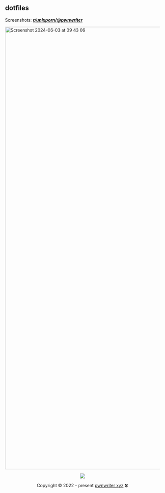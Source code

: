 ## dotfiles

Screenshots: [***r/unixporn/@pwnwriter***][porn]

<img width="1440" alt="Screenshot 2024-06-03 at 09 43 06" src="https://github.com/pwnwriter/nix/assets/90331517/7eb5522c-d1cc-44c4-b295-bd5e152ed76c">

<p align="center"><img src="https://raw.githubusercontent.com/catppuccin/catppuccin/main/assets/footers/gray0_ctp_on_line.svg?sanitize=true" /></p>
<p align="center">Copyright &copy; 2022 - present <a href="https://pwnwriter.xyz" target="_blank"> pwnwriter xyz<a> 🍀</a> 

[porn]: https://www.reddit.com/r/unixporn/search?q=author%3ANabeen0x01&sort=new&restrict_sr=on&t=all

